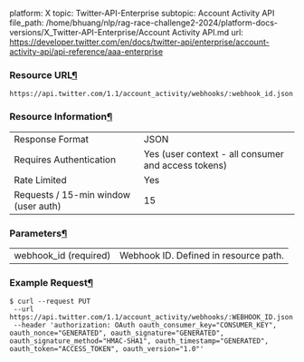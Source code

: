 platform: X
topic: Twitter-API-Enterprise
subtopic: Account Activity API
file_path: /home/bhuang/nlp/rag-race-challenge2-2024/platform-docs-versions/X_Twitter-API-Enterprise/Account Activity API.md
url: https://developer.twitter.com/en/docs/twitter-api/enterprise/account-activity-api/api-reference/aaa-enterprise

### Resource URL[¶](#resource-url "Permalink to this headline")

`https://api.twitter.com/1.1/account_activity/webhooks/:webhook_id.json`

### Resource Information[¶](#resource-information "Permalink to this headline")

|     |     |
| --- | --- |
| Response Format | JSON |
| Requires Authentication | Yes (user context - all consumer and access tokens) |
| Rate Limited | Yes |
| Requests / 15-min window (user auth) | 15  |

### Parameters[¶](#parameters "Permalink to this headline")

|     |     |
| --- | --- |
| webhook\_id (required) | Webhook ID. Defined in resource path. |

### Example Request[¶](#example-request "Permalink to this headline")

    $ curl --request PUT 
     --url https://api.twitter.com/1.1/account_activity/webhooks/:WEBHOOK_ID.json 
     --header 'authorization: OAuth oauth_consumer_key="CONSUMER_KEY", oauth_nonce="GENERATED", oauth_signature="GENERATED", oauth_signature_method="HMAC-SHA1", oauth_timestamp="GENERATED", oauth_token="ACCESS_TOKEN", oauth_version="1.0"'